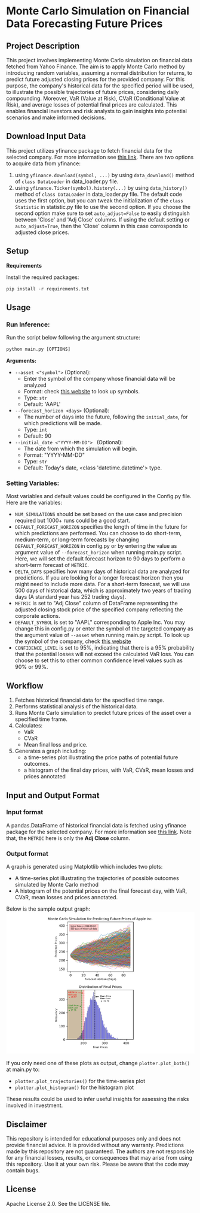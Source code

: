 # Monte Carlo Simulation on Financial Data Forecasting Future Prices
## Project Description

This project involves implementing Monte Carlo simulation on financial data fetched from Yahoo Finance. The aim is to apply Monte Carlo method by introducing random variables, assuming a normal distribution for returns, to predict future adjusted closing prices for the provided company. For this purpose, the company's historical data for the specified period will be used, to illustrate the possible trajectories of future prices, considering daily compounding. Moreover, VaR (Value at Risk), CVaR (Conditional Value at Risk), and average losses of potential final prices are calculated. This enables financial investors and risk analysts to gain insights into potential scenarios and make informed decisions.

## Download Input Data

This project utilizes yfinance package to fetch financial data for the selected company. For more information see [this link](https://pypi.org/project/yfinance/).
There are two options to acquire data from yfinance:
1. using ```yfinance.download(symbol, ...)``` by using ```data_download()``` method of ```class DataLoader``` in data_loader.py file.
2. using ```yfinance.Ticker(symbol).history(...)``` by using ```data_history()``` method of ```class DataLoader``` in data_loader.py file.
The default code uses the first option, but you can tweak the initialization of the ```class Statistic``` in statistic.py file to use the second option.
If you choose the second option make sure to set ```auto_adjust=False``` to easily distinguish between 'Close' and 'Adj Close' columns. If using the default setting or ```auto_adjust=True```, then the 'Close' column in this case corrosponds to adjusted close prices.

## Setup

**Requirements**

Install the required packages:

```python
pip install -r requirements.txt
```

## Usage

### **Run Inference:**

Run the script below following the argument structure:

```python
python main.py [OPTIONS]
```
**Arguments:**
- ```--asset <"symbol">``` (Optional):
    - Enter the symbol of the company whose financial data will be analyzed
    - Format: check [this website](https://finance.yahoo.com/lookup/) to look up symbols.
    - Type: ```str```
    - Default: 'AAPL'
- ```--forecast_horizon <days>``` (Optional):
    - The number of days into the future, following the ```initial_date```, for which predictions will be made.
    - Type: ```int```
    - Default: 90
- ```--initial_date <"YYYY-MM-DD"> ``` (Optional):
    - The date from which the simulation will begin.
    - Format: "YYYY-MM-DD"
    - Type: ```str```
    - Default: Today's date, <class 'datetime.datetime'> type.

### **Setting Variables:**

Most variables and default values could be configured in the Config.py file. Here are the variables:
- ```NUM_SIMULATIONS``` should be set based on the use case and precision required but 1000+ runs could be a good start. 
- ```DEFAULT_FORECAST_HORIZON``` specifies the length of time in the future for which predictions are performed. You can choose to do short-term, medium-term, or long-term forecasts by changing ```DEFAULT_FORECAST_HORIZON``` in config.py or by entering the value as argument value of ```--forecast_horizon``` when running main.py script. Here, we will set the default forecast horizon to 90 days to perform a short-term forecast of ```METRIC```.
- ```DELTA_DAYS``` specifies how many days of historical data are analyzed for predictions. If you are looking for a longer forecast horizon then you might need to include more data. For a short-term forecast, we will use 500 days of historical data, which is approximately two years of trading days (A standard year has 252 trading days).
- ```METRIC``` is set to "Adj Close" column of DataFrame representing the adjusted closing stock price of the specified company reflecting the corporate actions.
- ```DEFAULT_SYMBOL``` is set to "AAPL" corresponding to Apple Inc. You may change this in config.py or enter the symbol of the targeted company as the argument value of ```--asset``` when running main.py script. To look up the symbol of the company, check [this website](https://finance.yahoo.com/lookup/)
- ```CONFIDENCE_LEVEL``` is set to 95%, indicating that there is a 95% probability that the potential losses will not exceed the calculated VaR loss. You can choose to set this to other common confidence level values such as 90% or 99%.

## Workflow

1. Fetches historical financial data for the specified time range.
2. Performs statistical analysis of the historical data.
3. Runs Monte Carlo simulation to predict future prices of the asset over a specified time frame.
4. Calculates:
    - VaR
    - CVaR
    - Mean final loss and price.
5. Generates a graph including:
    - a time-series plot illustrating the price paths of potential future outcomes.
    - a histogram of the final day prices, with VaR, CVaR, mean losses and prices annotated  

## Input and Output Format

### Input format

A pandas.DataFrame of historical financial data is fetched using yfinance package for the selected company. For more information see [this link](https://pypi.org/project/yfinance/).
Note that, the ```METRIC``` here is only the **Adj Close** column.

### Output format

A graph is generated using Matplotlib which includes two plots:
- A time-series plot illustrating the trajectories of possible outcomes simulated by Monte Carlo method
- A histogram of the potential prices on the final forecast day, with VaR, CVaR, mean losses and prices annotated.

Below is the sample output graph:
![Sample output graph](output/output_sample.png)

If you only need one of these plots as output, change ```plotter.plot_both()``` at main.py to:
- ```plotter.plot_trajectories()``` for the time-series plot
- ```plotter.plot_histogram()``` for the histogram plot

These results could be used to infer useful insights for assessing the risks involved in investment.

## Disclaimer

This repository is intended for educational purposes only and does not provide financial advice. It is provided without any warranty. Predictions made by this repository are not guaranteed. The authors are not responsible for any financial losses, results, or consequences that may arise from using this repository. Use it at your own risk. Please be aware that the code may contain bugs.

## License

Apache License 2.0. See the LICENSE file.